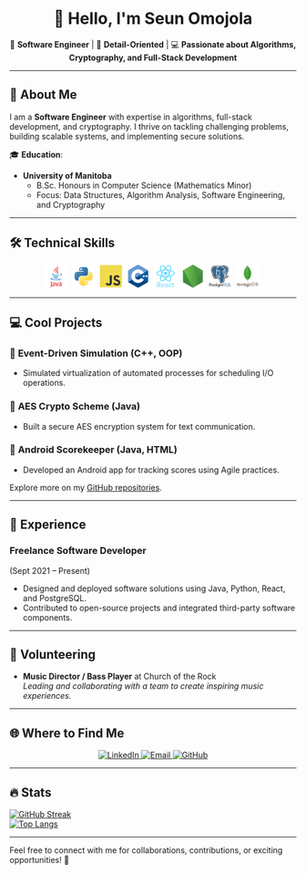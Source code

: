 <div id="heading" align="center">
  <h1>👋 Hello, I'm Seun Omojola</h1>
  <p>🚀 <strong>Software Engineer</strong> | 🌟 <strong>Detail-Oriented</strong> | 💻 <strong>Passionate about Algorithms, Cryptography, and Full-Stack Development</strong></p>
</div>

---

## 📜 About Me  

I am a **Software Engineer** with expertise in algorithms, full-stack development, and cryptography. I thrive on tackling challenging problems, building scalable systems, and implementing secure solutions.  

🎓 **Education**:  
- **University of Manitoba**  
  - B.Sc. Honours in Computer Science (Mathematics Minor)  
  - Focus: Data Structures, Algorithm Analysis, Software Engineering, and Cryptography  

---

## 🛠️ Technical Skills  

<div align="center">
  <img src="https://github.com/devicons/devicon/blob/master/icons/java/java-original-wordmark.svg" title="Java" alt="Java" width="40" height="40"/>&nbsp;
  <img src="https://github.com/devicons/devicon/blob/master/icons/python/python-original.svg" title="Python" alt="Python" width="40" height="40"/>&nbsp;
  <img src="https://github.com/devicons/devicon/blob/master/icons/javascript/javascript-original.svg" title="JavaScript" alt="JavaScript" width="40" height="40"/>&nbsp;
  <img src="https://github.com/devicons/devicon/blob/master/icons/cplusplus/cplusplus-original.svg" title="C++" alt="C++" width="40" height="40"/>&nbsp;
  <img src="https://github.com/devicons/devicon/blob/master/icons/react/react-original-wordmark.svg" title="React" alt="React" width="40" height="40"/>&nbsp;
  <img src="https://github.com/devicons/devicon/blob/master/icons/nodejs/nodejs-original.svg" title="Node.js" alt="Node.js" width="40" height="40"/>&nbsp;
  <img src="https://github.com/devicons/devicon/blob/master/icons/postgresql/postgresql-original-wordmark.svg" title="PostgreSQL" alt="PostgreSQL" width="40" height="40"/>&nbsp;
  <img src="https://github.com/devicons/devicon/blob/master/icons/mongodb/mongodb-original-wordmark.svg" title="MongoDB" alt="MongoDB" width="40" height="40"/>&nbsp;
</div>

---

## 💻 Cool Projects  

### 🔹 **Event-Driven Simulation (C++, OOP)**  
- Simulated virtualization of automated processes for scheduling I/O operations.  

### 🔹 **AES Crypto Scheme (Java)**  
- Built a secure AES encryption system for text communication.  

### 🔹 **Android Scorekeeper (Java, HTML)**  
- Developed an Android app for tracking scores using Agile practices.  

Explore more on my [GitHub repositories](https://github.com/seun-OMJ).

---

## 🌟 Experience  

### **Freelance Software Developer**  
(Sept 2021 – Present)  
- Designed and deployed software solutions using Java, Python, React, and PostgreSQL.  
- Contributed to open-source projects and integrated third-party software components.  

---

## 🎸 Volunteering  

- **Music Director / Bass Player** at Church of the Rock  
  *Leading and collaborating with a team to create inspiring music experiences.*  

---

## 🌐 Where to Find Me  

<div id="badges" align="center">
  <a href="https://linkedin.com/in/oluwaseun-omojola">
    <img alt="LinkedIn" src="https://img.shields.io/badge/LinkedIn-blue?style=for-the-badge&logo=linkedin&logoColor=white" />
  </a>
  <a href="mailto:omojolaos@gmail.com">
    <img alt="Email" src="https://img.shields.io/badge/Email-red?style=for-the-badge&logo=gmail&logoColor=white" />
  </a>
  <a href="https://github.com/seun-OMJ">
    <img alt="GitHub" src="https://img.shields.io/badge/GitHub-black?style=for-the-badge&logo=github&logoColor=white" />
  </a>
</div>

---

## 🔥 Stats  

[![GitHub Streak](http://github-readme-streak-stats.herokuapp.com?user=seun-OMJ&theme=dark&background=000000)](https://git.io/streak-stats)  
[![Top Langs](https://github-readme-stats.vercel.app/api/top-langs/?username=seun-OMJ&layout=compact&theme=vision-friendly-dark)](https://github.com/anuraghazra/github-readme-stats)

---

Feel free to connect with me for collaborations, contributions, or exciting opportunities! 🚀  
